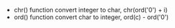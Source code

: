 
* chr() function convert integer to char, chr(ord('0') + i)
* ord() function convert char to integer, ord(c) - ord('0')